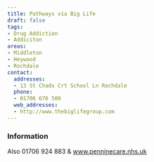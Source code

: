 ```yaml
---
title: Pathways via Big Life
draft: false
tags:
- Drug Addiction
- Addiciton
areas:
- Middleton
- Heywood
- Rochdale
contact:
  addresses:
  - 13 St Chads Crt School Ln Rochdale
  phone:
  - 01706 676 500
  web_addresses:
  - http://www.thebiglifegroup.com
---
```


### Information
Also 01706 924 883  &  www.penninecare.nhs.uk

